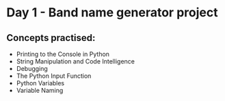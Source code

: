 # Day 1 - Band name generator project


## Concepts practised:
- Printing to the Console in Python
- String Manipulation and Code Intelligence
- Debugging
- The Python Input Function
- Python Variables
- Variable Naming
